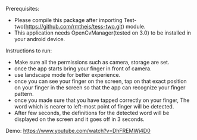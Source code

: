 Prerequisites:
 - Please compile this package after importing Test-two(https://github.com/rmtheis/tess-two.git) module.
 - This application needs OpenCvManager(tested on 3.0) to be installed in your android device.

Instructions to run:
 - Make sure all the permissions such as camera, storage are set.
 - once the app starts bring your finger in front of camera.
 - use landscape mode for better experience.
 - once you can see your finger on the screen, tap on that exact position on your finger in the screen so that the app can recognize your finger pattern.
 - once you made sure that you have tapped correctly on your finger, The word which is nearer to left-most point of finger will be detected.
 - After few seconds, the definitions for the detected word will be displayed on the screen and it goes off in 3 seconds.

Demo:
  https://www.youtube.com/watch?v=DhFREMWj4D0
